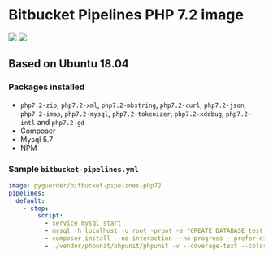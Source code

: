 # Bitbucket Pipelines PHP 7.2 image

[![](https://images.microbadger.com/badges/version/pyguerder/bitbucket-pipelines-php72.svg)](https://microbadger.com/images/pyguerder/bitbucket-pipelines-php72 "Get your own version badge on microbadger.com") [![](https://images.microbadger.com/badges/image/pyguerder/bitbucket-pipelines-php72.svg)](https://microbadger.com/images/pyguerder/bitbucket-pipelines-php72 "Get your own image badge on microbadger.com")

## Based on Ubuntu 18.04

### Packages installed

- `php7.2-zip`, `php7.2-xml`, `php7.2-mbstring`, `php7.2-curl`, `php7.2-json`, `php7.2-imap`, `php7.2-mysql`, `php7.2-tokenizer`, `php7.2-xdebug`, `php7.2-intl` and `php7.2-gd`
- Composer
- Mysql 5.7
- NPM

### Sample `bitbucket-pipelines.yml`

```YAML
image: pyguerder/bitbucket-pipelines-php72
pipelines:
  default:
    - step:
        script:
          - service mysql start
          - mysql -h localhost -u root -proot -e "CREATE DATABASE test;"
          - composer install --no-interaction --no-progress --prefer-dist
          - ./vendor/phpunit/phpunit/phpunit -v --coverage-text --colors=never --stderr
```
